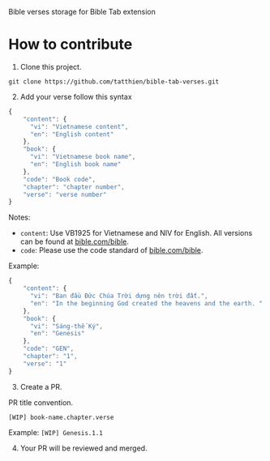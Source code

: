 Bible verses storage for Bible Tab extension

# How to contribute

1. Clone this project.

```
git clone https://github.com/tatthien/bible-tab-verses.git
```

2. Add your verse follow this syntax

```js
{
    "content": {
      "vi": "Vietnamese content",
      "en": "English content"
    },
    "book": {
      "vi": "Vietnamese book name",
      "en": "English book name"
    },
    "code": "Book code",
    "chapter": "chapter number",
    "verse": "verse number"
}
```

Notes:

- `content`: Use VB1925 for Vietnamese and NIV for English. All versions can be found at [bible.com/bible](bible.com/bible).
- `code`: Please use the code standard of [bible.com/bible](bible.com/bible).

Example:

```js
{
    "content": {
      "vi": "Ban đầu Đức Chúa Trời dựng nên trời đất.",
      "en": "In the beginning God created the heavens and the earth. "
    },
    "book": {
      "vi": "Sáng-thế Ký",
      "en": "Genesis"
    },
    "code": "GEN",
    "chapter": "1",
    "verse": "1"
}
```

3. Create a PR.

PR title convention.

`[WIP] book-name.chapter.verse`

Example: `[WIP] Genesis.1.1`

4. Your PR will be reviewed and merged.
